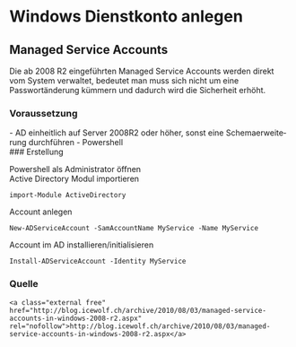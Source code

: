 # Windows Dienstkonto anlegen

## <span class="mw-headline" id="bkmrk-managed-service-acco-1">Managed Service Accounts</span>

Die ab 2008 R2 eingeführten Managed Service Accounts werden direkt vom System verwaltet, bedeutet man muss sich nicht um eine Passwortänderung kümmern und dadurch wird die Sicherheit erhöht.

### <span class="mw-headline" id="bkmrk-voraussetzung-1">Voraussetzung</span>

<div class="vector-body" id="bkmrk-ad-einheitlich-auf-s"><div class="mw-body-content mw-content-ltr" dir="ltr" lang="de"><div class="mw-parser-output">- AD einheitlich auf Server 2008R2 oder höher, sonst eine Schemaerweiterung durchführen
- Powershell

</div></div></div>### <span class="mw-headline" id="bkmrk-erstellung-1">Erstellung</span>

Powershell als Administrator öffnen  
Active Directory Modul importieren

```
import-Module ActiveDirectory
```

Account anlegen

```
New-ADServiceAccount -SamAccountName MyService -Name MyService
```

Account im AD installieren/initialisieren

```
Install-ADServiceAccount -Identity MyService
```

### <span class="mw-headline" id="bkmrk-quelle-1">Quelle</span>

```
<a class="external free" href="http://blog.icewolf.ch/archive/2010/08/03/managed-service-accounts-in-windows-2008-r2.aspx" rel="nofollow">http://blog.icewolf.ch/archive/2010/08/03/managed-service-accounts-in-windows-2008-r2.aspx</a>
```